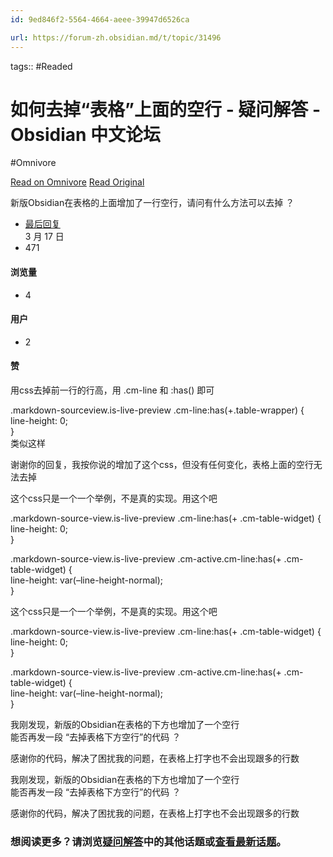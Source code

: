 ```yaml
---
id: 9ed846f2-5564-4664-aeee-39947d6526ca

url: https://forum-zh.obsidian.md/t/topic/31496
---
```



tags::  #Readed 

# 如何去掉“表格”上面的空行 - 疑问解答 - Obsidian 中文论坛
#Omnivore

[Read on Omnivore](https://omnivore.app/me/obsidian-190e4f4a6bb)
[Read Original](https://forum-zh.obsidian.md/t/topic/31496)

新版Obsidian在表格的上面增加了一行空行，请问有什么方法可以去掉 ？

* [最后回复](https://forum-zh.obsidian.md/t/topic/31496/8)  
[](https://forum-zh.obsidian.md/t/topic/31496/8)3 月 17 日
* 471  
#### 浏览量
* 4  
#### 用户
* 2  
#### 赞

用css去掉前一行的行高，用 .cm-line 和 :has() 即可

.markdown-sourceview.is-live-preview .cm-line:has(+.table-wrapper) {  
line-height: 0;  
}  
类似这样

谢谢你的回复，我按你说的增加了这个css，但没有任何变化，表格上面的空行无法去掉

这个css只是一个一个举例，不是真的实现。用这个吧

.markdown-source-view.is-live-preview .cm-line:has(+ .cm-table-widget) {  
line-height: 0;  
}

.markdown-source-view.is-live-preview .cm-active.cm-line:has(+ .cm-table-widget) {  
line-height: var(–line-height-normal);  
}

这个css只是一个一个举例，不是真的实现。用这个吧

.markdown-source-view.is-live-preview .cm-line:has(+ .cm-table-widget) {  
line-height: 0;  
}

.markdown-source-view.is-live-preview .cm-active.cm-line:has(+ .cm-table-widget) {  
line-height: var(–line-height-normal);  
}

我刚发现，新版的Obsidian在表格的下方也增加了一个空行  
能否再发一段 “去掉表格下方空行”的代码 ？

感谢你的代码，解决了困扰我的问题，在表格上打字也不会出现跟多的行数 

我刚发现，新版的Obsidian在表格的下方也增加了一个空行  
能否再发一段 “去掉表格下方空行”的代码 ？

感谢你的代码，解决了困扰我的问题，在表格上打字也不会出现跟多的行数 

###  想阅读更多？请浏览[疑问解答](https://forum-zh.obsidian.md/c/6-category/6)中的其他话题或[查看最新话题](https://forum-zh.obsidian.md/latest)。

